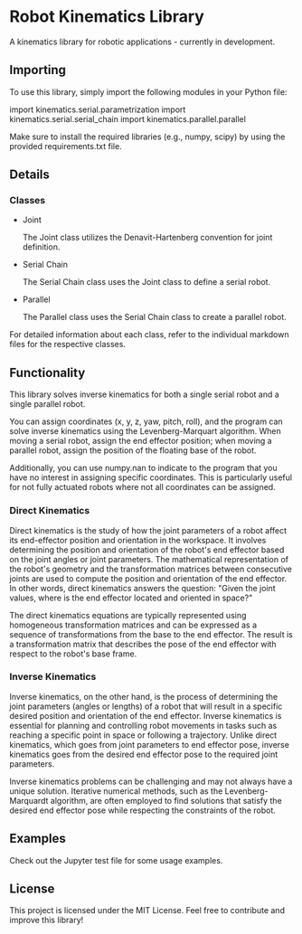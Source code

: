 # Robot Kinematics Library

A kinematics library for robotic applications - currently in development.

## Importing

To use this library, simply import the following modules in your Python file:

import kinematics.serial.parametrization
import kinematics.serial.serial_chain
import kinematics.parallel.parallel

Make sure to install the required libraries (e.g., numpy, scipy) by using the provided requirements.txt file.

## Details

### Classes
- Joint

    The Joint class utilizes the Denavit-Hartenberg convention for joint           definition.

- Serial Chain

    The Serial Chain class uses the Joint class to define a serial robot.

- Parallel

    The Parallel class uses the Serial Chain class to create a parallel robot.

For detailed information about each class, refer to the individual markdown files for the respective classes.

## Functionality

This library solves inverse kinematics for both a single serial robot and a single parallel robot.

You can assign coordinates (x, y, z, yaw, pitch, roll), and the program can solve inverse kinematics using the Levenberg-Marquart algorithm. When moving a serial robot, assign the end effector position; when moving a parallel robot, assign the position of the floating base of the robot.

Additionally, you can use numpy.nan to indicate to the program that you have no interest in assigning specific coordinates. This is particularly useful for not fully actuated robots where not all coordinates can be assigned.

### Direct Kinematics

Direct kinematics is the study of how the joint parameters of a robot affect its end-effector position and orientation in the workspace. It involves determining the position and orientation of the robot's end effector based on the joint angles or joint parameters. The mathematical representation of the robot's geometry and the transformation matrices between consecutive joints are used to compute the position and orientation of the end effector. In other words, direct kinematics answers the question: "Given the joint values, where is the end effector located and oriented in space?"

The direct kinematics equations are typically represented using homogeneous transformation matrices and can be expressed as a sequence of transformations from the base to the end effector. The result is a transformation matrix that describes the pose of the end effector with respect to the robot's base frame.

### Inverse Kinematics

Inverse kinematics, on the other hand, is the process of determining the joint parameters (angles or lengths) of a robot that will result in a specific desired position and orientation of the end effector. Inverse kinematics is essential for planning and controlling robot movements in tasks such as reaching a specific point in space or following a trajectory. Unlike direct kinematics, which goes from joint parameters to end effector pose, inverse kinematics goes from the desired end effector pose to the required joint parameters.

Inverse kinematics problems can be challenging and may not always have a unique solution. Iterative numerical methods, such as the Levenberg-Marquardt algorithm, are often employed to find solutions that satisfy the desired end effector pose while respecting the constraints of the robot.


## Examples

Check out the Jupyter test file for some usage examples.

## License

This project is licensed under the MIT License. Feel free to contribute and improve this library!


